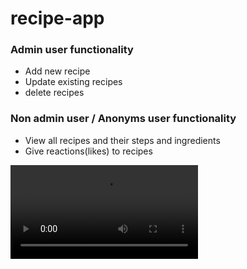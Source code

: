 # recipe-app

### Admin user functionality

- Add new recipe
- Update existing recipes
- delete recipes

### Non admin user / Anonyms user functionality

- View all recipes and their steps and ingredients
- Give reactions(likes) to recipes


<video src="snapshots/Recipe%20app.mp4" controls title="Title"></video>
